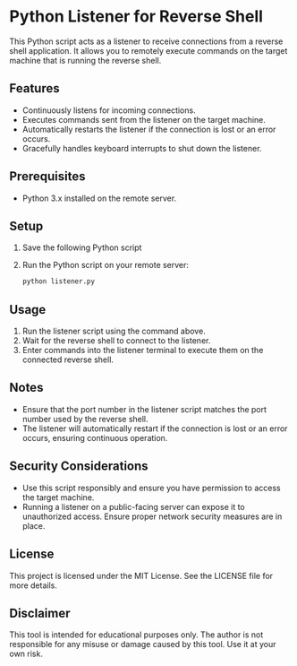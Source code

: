 # Python Listener for Reverse Shell

This Python script acts as a listener to receive connections from a reverse shell application. It allows you to remotely execute commands on the target machine that is running the reverse shell.

## Features

- Continuously listens for incoming connections.
- Executes commands sent from the listener on the target machine.
- Automatically restarts the listener if the connection is lost or an error occurs.
- Gracefully handles keyboard interrupts to shut down the listener.

## Prerequisites

- Python 3.x installed on the remote server.

## Setup

1. Save the following Python script

2. Run the Python script on your remote server:

    ```sh
    python listener.py
    ```

## Usage

1. Run the listener script using the command above.
2. Wait for the reverse shell to connect to the listener.
3. Enter commands into the listener terminal to execute them on the connected reverse shell.

## Notes

- Ensure that the port number in the listener script matches the port number used by the reverse shell.
- The listener will automatically restart if the connection is lost or an error occurs, ensuring continuous operation.

## Security Considerations

- Use this script responsibly and ensure you have permission to access the target machine.
- Running a listener on a public-facing server can expose it to unauthorized access. Ensure proper network security measures are in place.

## License

This project is licensed under the MIT License. See the LICENSE file for more details.

## Disclaimer

This tool is intended for educational purposes only. The author is not responsible for any misuse or damage caused by this tool. Use it at your own risk.